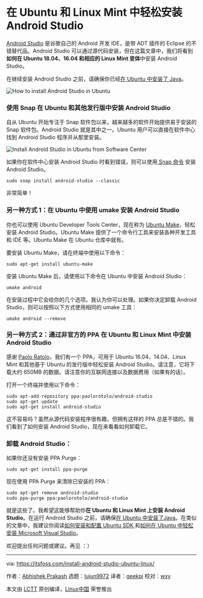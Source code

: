 在 Ubuntu 和 Linux Mint 中轻松安装 Android Studio
======

[Android Studio][1] 是谷歌自己的 Android 开发 IDE，是带 ADT 插件的 Eclipse 的不错替代品。Android Studio 可以通过源代码安装，但在这篇文章中，我们将看到**如何在 Ubuntu 18.04、16.04 和相应的 Linux Mint 变体**中安装 Android Studio。

在继续安装 Android Studio 之前，请确保你已经[在 Ubuntu 中安装了 Java][2]。

![How to install Android Studio in Ubuntu][3]

### 使用 Snap 在 Ubuntu 和其他发行版中安装 Android Studio

自从 Ubuntu 开始专注于 Snap 软件包以来，越来越多的软件开始提供易于安装的 Snap 软件包。Android Studio 就是其中之一。Ubuntu 用户可以直接在软件中心找到 Android Studio 程序并从那里安装。

![Install Android Studio in Ubuntu from Software Center][4]

如果你在软件中心安装 Android Studio 时看到错误，则可以使用[ Snap 命令][5] 安装 Android Studio。

```
sudo snap install android-studio --classic
```

非常简单！

### 另一种方式 1：在 Ubuntu 中使用 umake 安装 Android Studio

你也可以使用 Ubuntu Developer Tools Center，现在称为 [Ubuntu Make][6]，轻松安装 Android Studio。Ubuntu Make 提供了一个命令行工具来安装各种开发工具和 IDE 等。Ubuntu Make 在 Ubuntu 仓库中就有。

要安装 Ubuntu Make，请在终端中使用以下命令：

```
sudo apt-get install ubuntu-make
```

安装 Ubuntu Make 后，请使用以下命令在 Ubuntu 中安装 Android Studio：

```
umake android
```

在安装过程中它会给你的几个选项。我认为你可以处理。如果你决定卸载 Android Studio，则可以按照以下方式使用相同的 umake 工具：

```
umake android --remove

```

### 另一种方式 2：通过非官方的 PPA 在 Ubuntu 和 Linux Mint 中安装 Android Studio

感谢 [Paolo Ratolo][7]，我们有一个 PPA，可用于 Ubuntu 16.04、14.04、Linux Mint 和其他基于 Ubuntu 的发行版中轻松安装 Android Studio。请注意，它将下载大约 650MB 的数据。请注意你的互联网连接以及数据费用（如果有的话）。

打开一个终端并使用以下命令：

```
sudo apt-add-repository ppa:paolorotolo/android-studio
sudo apt-get update
sudo apt-get install android-studio
```

这不容易吗？虽然从源代码安装程序很有趣，但拥有这样的 PPA 总是不错的。我们看到了如何安装 Android Studio，现在来看看如何卸载它。

### 卸载 Android Studio：

如果你还没有安装 PPA Purge：

```
sudo apt-get install ppa-purge
```

现在使用 PPA Purge 来清除已安装的 PPA：

```
sudo apt-get remove android-studio
sudo ppa-purge ppa:paolorotolo/android-studio
```

就是这些了。我希望这能够帮助你**在 Ubuntu 和 Linux Mint 上安装 Android Studio**。在运行 Android Studio 之前，请确保[在 Ubuntu 中安装了Java][8]。在类似的文章中，我建议你阅读[如何安装和配置 Ubuntu SDK ][9]和[如何在 Ubuntu 中轻松安装 Microsoft Visual Studio][10]。

欢迎提出任何问题或建议。再见 ：）

--------------------------------------------------------------------------------

via: https://itsfoss.com/install-android-studio-ubuntu-linux/

作者：[Abhishek Prakash][a]
选题：[lujun9972](https://github.com/lujun9972)
译者：[geekpi](https://github.com/geekpi)
校对：[wxy](https://github.com/wxy)

本文由 [LCTT](https://github.com/LCTT/TranslateProject) 原创编译，[Linux中国](https://linux.cn/) 荣誉推出

[a]:https://itsfoss.com/author/abhishek/
[1]:http://developer.android.com/sdk/installing/studio.html
[2]:https://itsfoss.com/install-java-ubuntu-1404/
[3]:https://itsfoss.com/wp-content/uploads/2014/04/Android_Studio_Ubuntu.jpeg
[4]:https://itsfoss.com/wp-content/uploads/2014/04/install-android-studio-snap-800x469.jpg
[5]:https://itsfoss.com/install-snap-linux/
[6]:https://wiki.ubuntu.com/ubuntu-make
[7]:https://plus.google.com/+PaoloRotolo
[8]:https://itsfoss.com/install-java-ubuntu-1404/ (How To Install Java On Ubuntu 14.04)
[9]:https://itsfoss.com/install-configure-ubuntu-sdk/
[10]:https://itsfoss.com/install-visual-studio-code-ubuntu/
